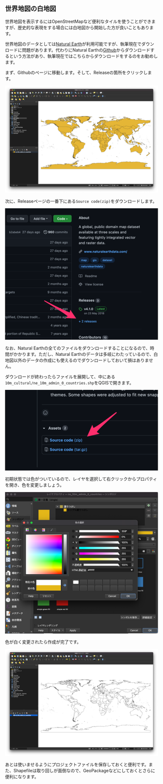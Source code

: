 ## 世界地図の白地図

世界地図を表示するにはOpenStreetMapなど便利なタイルを使うことができますが、歴史的な表現をする場合には白地図から開始した方が良いこともあります。

世界地図のデータとしては[Natural Earth](https://www.naturalearthdata.com/)が利用可能ですが、執筆現在でダウンロードに問題があります。代わりにNatural Earthの[Github](https://github.com/nvkelso/natural-earth-vector)からダウンロードするという方法があり、執筆現在ではこちらからダウンロードをするのをお勧めします。

まず、Githubのページに移動します。そして、Releaseの箇所をクリックします。

![GithubのReleaseの箇所](./images/blank-1.png)

次に、Releaseページの一番下にある`Source code(zip)`をダウンロードします。

![Source code(zip)の箇所](./images/blank-2.png)

なお、Natural Earthの全てのファイルをダウンロードすることになるので、時間がかかります。ただし、Natural Earthのデータは多岐にわたっているので、白地図以外のデータの作成にも使えるのでダウンロードしておいて損はありません。

ダウンロードが終わったらファイルを展開して、中にある`10m_cultural/ne_10m_admin_0_countries.shp`をQGISで開きます。

![QGISで開いた状態](./images/blank-3.png)

初期状態では色がついているので、レイヤを選択して右クリックからプロパティを開き、色を変更しましょう。

![プロパティで色の塗りつぶしを変更](./images/blank-4.png)

色が白く変更されたら作成が完了です。

![白地図の完成](./images/blank-5.png)

あとは使いませるようにプロジェクトファイルを保存しておくと便利です。また、Shapefileは取り回しが面倒なので、GeoPackageなどにしておくとさらに便利になります。
